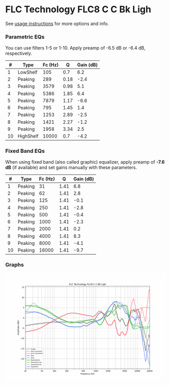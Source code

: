 # FLC Technology FLC8 C C Bk Ligh
See [usage instructions](https://github.com/jaakkopasanen/AutoEq#usage) for more options and info.

### Parametric EQs
You can use filters 1-5 or 1-10. Apply preamp of -6.5 dB or -6.4 dB, respectively.

|   # | Type      |   Fc (Hz) |    Q |   Gain (dB) |
|-----|-----------|-----------|------|-------------|
|   1 | LowShelf  |       105 | 0.7  |         6.2 |
|   2 | Peaking   |       289 | 0.18 |        -2.4 |
|   3 | Peaking   |      3579 | 0.98 |         5.1 |
|   4 | Peaking   |      5386 | 1.85 |         6.4 |
|   5 | Peaking   |      7879 | 1.17 |        -6.6 |
|   6 | Peaking   |       795 | 1.45 |         1.4 |
|   7 | Peaking   |      1253 | 2.89 |        -2.5 |
|   8 | Peaking   |      1421 | 2.27 |        -1.2 |
|   9 | Peaking   |      1958 | 3.34 |         2.5 |
|  10 | HighShelf |     10000 | 0.7  |        -4.2 |

### Fixed Band EQs
When using fixed band (also called graphic) equalizer, apply preamp of **-7.6 dB** (if available) and set gains manually with these parameters.

|   # | Type    |   Fc (Hz) |    Q |   Gain (dB) |
|-----|---------|-----------|------|-------------|
|   1 | Peaking |        31 | 1.41 |         6.8 |
|   2 | Peaking |        62 | 1.41 |         2.8 |
|   3 | Peaking |       125 | 1.41 |        -0.1 |
|   4 | Peaking |       250 | 1.41 |        -2.8 |
|   5 | Peaking |       500 | 1.41 |        -0.4 |
|   6 | Peaking |      1000 | 1.41 |        -2.3 |
|   7 | Peaking |      2000 | 1.41 |         0.2 |
|   8 | Peaking |      4000 | 1.41 |         8.3 |
|   9 | Peaking |      8000 | 1.41 |        -4.1 |
|  10 | Peaking |     16000 | 1.41 |        -9.7 |

### Graphs
![](./FLC%20Technology%20FLC8%20C%20C%20Bk%20Ligh.png)
